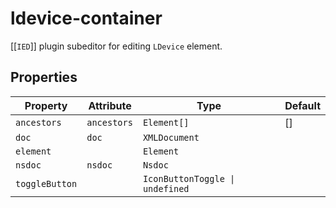 # ldevice-container

[[`IED`]] plugin subeditor for editing `LDevice` element.

## Properties

| Property       | Attribute   | Type                            | Default |
|----------------|-------------|---------------------------------|---------|
| `ancestors`    | `ancestors` | `Element[]`                     | []      |
| `doc`          | `doc`       | `XMLDocument`                   |         |
| `element`      |             | `Element`                       |         |
| `nsdoc`        | `nsdoc`     | `Nsdoc`                         |         |
| `toggleButton` |             | `IconButtonToggle \| undefined` |         |
